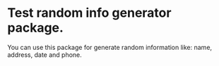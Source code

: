 # Test random info generator package.
You can use this package for generate random information like: name, address, date and phone.